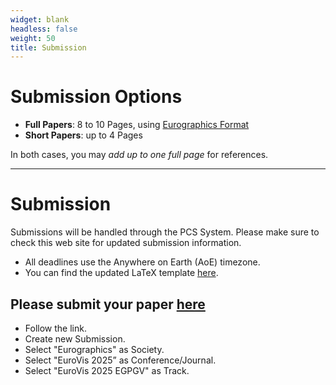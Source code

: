 ```yaml
---
widget: blank
headless: false
weight: 50
title: Submission
---
```


# Submission Options

- **Full Papers**: 8 to 10 Pages, using [Eurographics Format](../uploads/egPublStyle-PGV2025.zip)
- **Short Papers**: up to 4 Pages

In both cases, you may _add up to one full page_ for references.  

---
# Submission

Submissions will be handled through the PCS System. Please make sure to check this web site for updated submission information.

- All deadlines use the Anywhere on Earth (AoE) timezone.
- You can find the updated LaTeX template [here](../uploads/egPublStyle-PGV2025.zip).
  
## Please submit your paper [here](https://new.precisionconference.com/submissions)

- Follow the link.
- Create new Submission.
- Select "Eurographics" as Society.
- Select "EuroVis 2025” as Conference/Journal.
- Select "EuroVis 2025 EGPGV" as Track.
